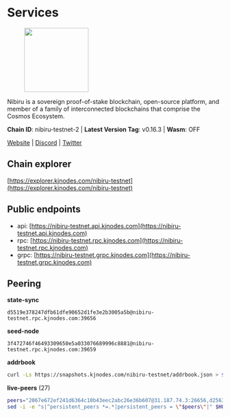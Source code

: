 # Services

<figure><img src="https://raw.githubusercontent.com/kj89/testnet_manuals/main/pingpub/logos/nibiru.png" width="150" alt=""><figcaption></figcaption></figure>

Nibiru is a sovereign proof-of-stake blockchain, open-source platform,  and member of a family of interconnected blockchains that comprise the Cosmos Ecosystem.

**Chain ID**: nibiru-testnet-2 | **Latest Version Tag**: v0.16.3 | **Wasm**: OFF

[Website](https://nibiru.fi) | [Discord](https://discord.gg/nibiru) | [Twitter](https://twitter.com/NibiruChain)


## Chain explorer
[https://explorer.kjnodes.com/nibiru-testnet](https://explorer.kjnodes.com/nibiru-testnet)

## Public endpoints

* api: [https://nibiru-testnet.api.kjnodes.com](https://nibiru-testnet.api.kjnodes.com)
* rpc: [https://nibiru-testnet.rpc.kjnodes.com](https://nibiru-testnet.rpc.kjnodes.com)
* grpc: [https://nibiru-testnet.grpc.kjnodes.com](https://nibiru-testnet.grpc.kjnodes.com)

## Peering

**state-sync**

```text
d5519e378247dfb61dfe90652d1fe3e2b3005a5b@nibiru-testnet.rpc.kjnodes.com:39656
```

**seed-node**

```text
3f472746f46493309650e5a033076689996c8881@nibiru-testnet.rpc.kjnodes.com:39659
```

**addrbook**
```bash
curl -Ls https://snapshots.kjnodes.com/nibiru-testnet/addrbook.json > $HOME/.nibid/config/addrbook.json
```

**live-peers** (27)
```bash
peers="2067e672ef241d6364c10b43eec2abc26e36b607@31.187.74.3:26656,d256380b9344798396e8b1a9c6985f4553a2e0ca@38.242.219.209:26656,82ff5277d6385a2e9cab7048d8df5f6757d02a8f@43.154.33.200:26657,a575313137ddc0dae09fc79ad5558f2ca25867af@199.175.98.114:26656,e55d8746ad30e0d11ebe0aa3792c46713375edcc@135.181.2.104:26656,5a868d18a5046b715ee726a45b680a68f92bafcb@149.102.136.149:27656,efb2dd9cf401c6c1a97fda94183d52c5000ae8e9@38.242.252.157:26656,eb65c95ea745d1cb5f66e2fda5d5e1029f4dc43d@5.161.43.109:26656,b2c162da315d2e57b1cf86b2f8a2769e3c30e479@43.154.185.150:26657,5eecfdf089428a5a8e52d05d18aae1ad8503d14c@65.108.141.109:19656,55773ecd03044a5126e68ea943338c6086cfbad3@43.134.174.55:26657,c1d90ca59915ee94cd615304bfac8ddb9bdf2e76@43.156.25.107:26657,9e4cbbf1ae74859df3a4f1a3579bb52b09ce26f0@167.86.76.166:26656,da7182e3934b51c099d8901101a5821472aa9d3b@38.242.214.165:26656,3939da5da8d8a31e6af2cb6d7bdcb222ff2487eb@65.109.14.69:39656,5c2a752c9b1952dbed075c56c600c3a79b58c395@195.3.220.140:27046,7bdcba29302c7b61d9de004d5b2164e7a8d33b2b@173.212.239.216:39656,1edd1232fe59fd00a13bfdd9ac273e48b20f11c3@65.108.231.124:12656,d5519e378247dfb61dfe90652d1fe3e2b3005a5b@65.109.68.190:39656,8d390c237aba0bc42d7015a1fb366aea2ad66387@185.144.99.55:26656,f0df45ae127a4237e0234cd0623fe360332abe96@91.236.36.174:26656,438701ce016699880f9073c6b99f71d17309d820@154.53.52.215:26657,82dde0f3c283ca231849376696d08c39c3d458ce@173.82.203.187:26657,2c22d9b9f767522ddea193bd9f3c5b75f44a5558@173.82.207.117:26657,594149b5209a696b5e9e648786f0ea6df30e1a2b@65.108.6.45:60656,921f6c20fd0f09fda058452cc1a57a039a84b760@155.133.27.10:26656,8f00ba98b37036302db681a2572487d1b36d2d48@89.117.63.35:26656"
sed -i -e "s|^persistent_peers *=.*|persistent_peers = \"$peers\"|" $HOME/.nibid/config/config.toml
```
